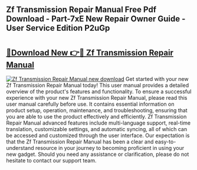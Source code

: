 ## Zf Transmission Repair Manual Free Pdf Download - Part-7xE New Repair Owner Guide - User Service Edition P2uGp

# <h2><a href="http://bc79504.oget.top/?id=Zf+Transmission+Repair+Manual">🔗Download New 👉🔴 Zf Transmission Repair Manual</a></h2>

[![Zf Transmission Repair Manual new download](https://i.imgur.com/5g1atiW.png)](http://bc79504.oget.top/?id=Zf+Transmission+Repair+Manual)
Get started with your new Zf Transmission Repair Manual today! This user manual provides a detailed overview of the product's features and functionality. To ensure a successful experience with your new Zf Transmission Repair Manual, please read this user manual carefully before use. It contains essential information on product setup, operation, maintenance, and troubleshooting, ensuring that you are able to use the product effectively and efficiently. Zf Transmission Repair Manual advanced features include multi-language support, real-time translation, customizable settings, and automatic syncing, all of which can be accessed and customized through the user interface. Our expectation is that the Zf Transmission Repair Manual has been a clear and easy-to-understand resource in your journey to becoming proficient in using your new gadget. Should you need any assistance or clarification, please do not hesitate to contact our support team.

